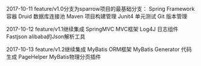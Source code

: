 2017-10-11
feature/v1.0分支为sparrow项目的最基础分支：
Spring Framework	容器
Druid	            数据库连接池
Maven	            项目构建管理
Junit4              单元测试
Git                 版本管理

2017-10-12
feature/v1.1继续集成
SpringMVC	        MVC框架
Log4J	            日志组件
Fastjson            alibaba的Json解析工具

2017-10-13
feature/v1.2继续集成
MyBatis	            ORM框架
MyBatis Generator	代码生成
PageHelper	        MyBatis物理分页插件